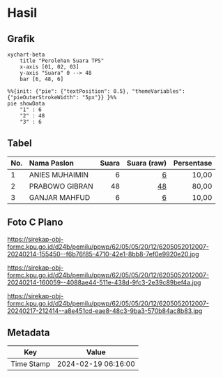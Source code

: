 # Hasil

## Grafik

```mermaid
xychart-beta
    title "Perolehan Suara TPS"
    x-axis [01, 02, 03]
    y-axis "Suara" 0 --> 48
    bar [6, 48, 6]
```

```mermaid
%%{init: {"pie": {"textPosition": 0.5}, "themeVariables": {"pieOuterStrokeWidth": "5px"}} }%%
pie showData
    "1" : 6
    "2" : 48
    "3" : 6
```

## Tabel

| No. | Nama Paslon    | Suara | Suara (raw) | Persentase |
|:--- |:-------------- | -----:| -----------:| ----------:|
| 1   | ANIES MUHAIMIN | 6     | [6][p-1]    | 10,00      |
| 2   | PRABOWO GIBRAN | 48    | [48][p-2]   | 80,00      |
| 3   | GANJAR MAHFUD  | 6     | [6][p-3]    | 10,00      |


[p-1]: https://github.com/gigit-pemilu/pemilu-2024-62-kalimantan-tengah/blob/main/pilpres/hitung-suara/sub/62-kalimantan-tengah/sub/05-barito-utara/sub/05-teweh-tengah/sub/2012-pendreh/sub/007-tps/sub/paslon-1.txt
[p-2]: https://github.com/gigit-pemilu/pemilu-2024-62-kalimantan-tengah/blob/main/pilpres/hitung-suara/sub/62-kalimantan-tengah/sub/05-barito-utara/sub/05-teweh-tengah/sub/2012-pendreh/sub/007-tps/sub/paslon-2.txt
[p-3]: https://github.com/gigit-pemilu/pemilu-2024-62-kalimantan-tengah/blob/main/pilpres/hitung-suara/sub/62-kalimantan-tengah/sub/05-barito-utara/sub/05-teweh-tengah/sub/2012-pendreh/sub/007-tps/sub/paslon-3.txt

## Foto C Plano

https://sirekap-obj-formc.kpu.go.id/d24b/pemilu/ppwp/62/05/05/20/12/6205052012007-20240214-155450--f6b76f85-4710-42e1-8bb8-7ef0e9920e20.jpg

https://sirekap-obj-formc.kpu.go.id/d24b/pemilu/ppwp/62/05/05/20/12/6205052012007-20240214-160059--4088ae44-511e-438d-9fc3-2e39c89bef4a.jpg

https://sirekap-obj-formc.kpu.go.id/d24b/pemilu/ppwp/62/05/05/20/12/6205052012007-20240217-212414--a8e451cd-eae8-48c3-9ba3-570b84ac8b83.jpg


## Metadata

| Key        | Value               |
| ---------- | ------------------- |
| Time Stamp | 2024-02-19 06:16:00 |



